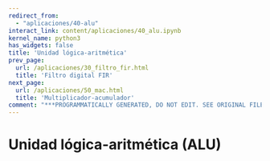 ```yaml
---
redirect_from:
  - "aplicaciones/40-alu"
interact_link: content/aplicaciones/40_alu.ipynb
kernel_name: python3
has_widgets: false
title: 'Unidad lógica-aritmética'
prev_page:
  url: /aplicaciones/30_filtro_fir.html
  title: 'Filtro digital FIR'
next_page:
  url: /aplicaciones/50_mac.html
  title: 'Multiplicador-acumulador'
comment: "***PROGRAMMATICALLY GENERATED, DO NOT EDIT. SEE ORIGINAL FILES IN /content***"
---
```

# **Unidad lógica-aritmética (ALU)**

